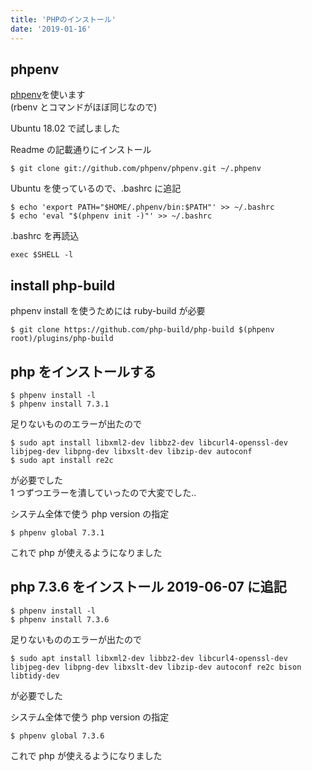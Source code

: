 ```yaml
---
title: 'PHPのインストール'
date: '2019-01-16'
---
```


## phpenv

[phpenv](https://github.com/phpenv/phpenv)を使います  
(rbenv とコマンドがほぼ同じなので)

Ubuntu 18.02 で試しました

Readme の記載通りにインストール

```
$ git clone git://github.com/phpenv/phpenv.git ~/.phpenv
```

Ubuntu を使っているので、.bashrc に追記

```
$ echo 'export PATH="$HOME/.phpenv/bin:$PATH"' >> ~/.bashrc
$ echo 'eval "$(phpenv init -)"' >> ~/.bashrc
```

.bashrc を再読込

```
exec $SHELL -l
```

## install php-build

phpenv install を使うためには ruby-build が必要

```
$ git clone https://github.com/php-build/php-build $(phpenv root)/plugins/php-build
```

## php をインストールする

```
$ phpenv install -l
$ phpenv install 7.3.1
```

足りないもののエラーが出たので

```
$ sudo apt install libxml2-dev libbz2-dev libcurl4-openssl-dev libjpeg-dev libpng-dev libxslt-dev libzip-dev autoconf
$ sudo apt install re2c
```

が必要でした  
1 つずつエラーを潰していったので大変でした..

システム全体で使う php version の指定

```
$ phpenv global 7.3.1
```

これで php が使えるようになりました

## php 7.3.6 をインストール 2019-06-07 に追記

```
$ phpenv install -l
$ phpenv install 7.3.6
```

足りないもののエラーが出たので

```
$ sudo apt install libxml2-dev libbz2-dev libcurl4-openssl-dev libjpeg-dev libpng-dev libxslt-dev libzip-dev autoconf re2c bison libtidy-dev
```

が必要でした

システム全体で使う php version の指定

```
$ phpenv global 7.3.6
```

これで php が使えるようになりました
